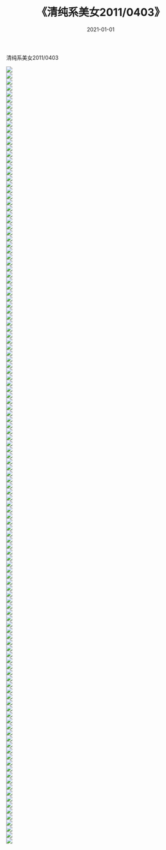 ﻿---
layout: post
title:  《清纯系美女2011/0403》
date:   2021-01-01
img: http://img.660000.xyz/Sharelink/清纯系美女/2011/0403/000.jpg
categories: [美女, 清纯, 唯美]
---

清纯系美女2011/0403

 ![](http://img.660000.xyz/Sharelink/清纯系美女/2011/0403/001.jpeg) <br>![](http://img.660000.xyz/Sharelink/清纯系美女/2011/0403/002.jpeg) <br>![](http://img.660000.xyz/Sharelink/清纯系美女/2011/0403/003.jpeg) <br>![](http://img.660000.xyz/Sharelink/清纯系美女/2011/0403/004.jpeg) <br>![](http://img.660000.xyz/Sharelink/清纯系美女/2011/0403/005.jpeg) <br>![](http://img.660000.xyz/Sharelink/清纯系美女/2011/0403/006.jpeg) <br>![](http://img.660000.xyz/Sharelink/清纯系美女/2011/0403/007.jpeg) <br>![](http://img.660000.xyz/Sharelink/清纯系美女/2011/0403/008.jpeg) <br>![](http://img.660000.xyz/Sharelink/清纯系美女/2011/0403/009.jpeg) <br>![](http://img.660000.xyz/Sharelink/清纯系美女/2011/0403/010.jpeg) <br>![](http://img.660000.xyz/Sharelink/清纯系美女/2011/0403/011.jpeg) <br>![](http://img.660000.xyz/Sharelink/清纯系美女/2011/0403/012.jpeg) <br>![](http://img.660000.xyz/Sharelink/清纯系美女/2011/0403/013.jpeg) <br>![](http://img.660000.xyz/Sharelink/清纯系美女/2011/0403/014.jpeg) <br>![](http://img.660000.xyz/Sharelink/清纯系美女/2011/0403/015.jpeg) <br>![](http://img.660000.xyz/Sharelink/清纯系美女/2011/0403/016.jpeg) <br>![](http://img.660000.xyz/Sharelink/清纯系美女/2011/0403/017.jpeg) <br>![](http://img.660000.xyz/Sharelink/清纯系美女/2011/0403/018.jpeg) <br>![](http://img.660000.xyz/Sharelink/清纯系美女/2011/0403/019.jpeg) <br>![](http://img.660000.xyz/Sharelink/清纯系美女/2011/0403/020.jpeg) <br>![](http://img.660000.xyz/Sharelink/清纯系美女/2011/0403/021.jpeg) <br>![](http://img.660000.xyz/Sharelink/清纯系美女/2011/0403/022.jpeg) <br>![](http://img.660000.xyz/Sharelink/清纯系美女/2011/0403/023.jpeg) <br>![](http://img.660000.xyz/Sharelink/清纯系美女/2011/0403/024.jpeg) <br>![](http://img.660000.xyz/Sharelink/清纯系美女/2011/0403/025.jpeg) <br>![](http://img.660000.xyz/Sharelink/清纯系美女/2011/0403/026.jpeg) <br>![](http://img.660000.xyz/Sharelink/清纯系美女/2011/0403/027.jpeg) <br>![](http://img.660000.xyz/Sharelink/清纯系美女/2011/0403/028.jpeg) <br>![](http://img.660000.xyz/Sharelink/清纯系美女/2011/0403/029.jpeg) <br>![](http://img.660000.xyz/Sharelink/清纯系美女/2011/0403/030.jpeg) <br>![](http://img.660000.xyz/Sharelink/清纯系美女/2011/0403/031.jpeg) <br>![](http://img.660000.xyz/Sharelink/清纯系美女/2011/0403/032.jpeg) <br>![](http://img.660000.xyz/Sharelink/清纯系美女/2011/0403/033.jpeg) <br>![](http://img.660000.xyz/Sharelink/清纯系美女/2011/0403/034.jpeg) <br>![](http://img.660000.xyz/Sharelink/清纯系美女/2011/0403/035.jpeg) <br>![](http://img.660000.xyz/Sharelink/清纯系美女/2011/0403/036.jpeg) <br>![](http://img.660000.xyz/Sharelink/清纯系美女/2011/0403/037.jpeg) <br>![](http://img.660000.xyz/Sharelink/清纯系美女/2011/0403/038.jpeg) <br>![](http://img.660000.xyz/Sharelink/清纯系美女/2011/0403/039.jpeg) <br>![](http://img.660000.xyz/Sharelink/清纯系美女/2011/0403/040.jpeg) <br>![](http://img.660000.xyz/Sharelink/清纯系美女/2011/0403/041.jpeg) <br>![](http://img.660000.xyz/Sharelink/清纯系美女/2011/0403/042.jpeg) <br>![](http://img.660000.xyz/Sharelink/清纯系美女/2011/0403/043.jpeg) <br>![](http://img.660000.xyz/Sharelink/清纯系美女/2011/0403/044.jpeg) <br>![](http://img.660000.xyz/Sharelink/清纯系美女/2011/0403/045.jpeg) <br>![](http://img.660000.xyz/Sharelink/清纯系美女/2011/0403/046.jpeg) <br>![](http://img.660000.xyz/Sharelink/清纯系美女/2011/0403/047.jpeg) <br>![](http://img.660000.xyz/Sharelink/清纯系美女/2011/0403/048.jpeg) <br>![](http://img.660000.xyz/Sharelink/清纯系美女/2011/0403/049.jpeg) <br>![](http://img.660000.xyz/Sharelink/清纯系美女/2011/0403/050.jpeg) <br>![](http://img.660000.xyz/Sharelink/清纯系美女/2011/0403/051.jpeg) <br>![](http://img.660000.xyz/Sharelink/清纯系美女/2011/0403/052.jpeg) <br>![](http://img.660000.xyz/Sharelink/清纯系美女/2011/0403/053.jpeg) <br>![](http://img.660000.xyz/Sharelink/清纯系美女/2011/0403/054.jpeg) <br>![](http://img.660000.xyz/Sharelink/清纯系美女/2011/0403/055.jpeg) <br>![](http://img.660000.xyz/Sharelink/清纯系美女/2011/0403/056.jpeg) <br>![](http://img.660000.xyz/Sharelink/清纯系美女/2011/0403/057.jpeg) <br>![](http://img.660000.xyz/Sharelink/清纯系美女/2011/0403/058.jpeg) <br>![](http://img.660000.xyz/Sharelink/清纯系美女/2011/0403/059.jpeg) <br>![](http://img.660000.xyz/Sharelink/清纯系美女/2011/0403/060.jpeg) <br>![](http://img.660000.xyz/Sharelink/清纯系美女/2011/0403/061.jpeg) <br>![](http://img.660000.xyz/Sharelink/清纯系美女/2011/0403/062.jpeg) <br>![](http://img.660000.xyz/Sharelink/清纯系美女/2011/0403/063.jpeg) <br>![](http://img.660000.xyz/Sharelink/清纯系美女/2011/0403/064.jpeg) <br>![](http://img.660000.xyz/Sharelink/清纯系美女/2011/0403/065.jpeg) <br>![](http://img.660000.xyz/Sharelink/清纯系美女/2011/0403/066.jpeg) <br>![](http://img.660000.xyz/Sharelink/清纯系美女/2011/0403/067.jpeg) <br>![](http://img.660000.xyz/Sharelink/清纯系美女/2011/0403/068.jpeg) <br>![](http://img.660000.xyz/Sharelink/清纯系美女/2011/0403/069.jpeg) <br>![](http://img.660000.xyz/Sharelink/清纯系美女/2011/0403/070.jpeg) <br>![](http://img.660000.xyz/Sharelink/清纯系美女/2011/0403/071.jpeg) <br>![](http://img.660000.xyz/Sharelink/清纯系美女/2011/0403/072.jpeg) <br>![](http://img.660000.xyz/Sharelink/清纯系美女/2011/0403/073.jpeg) <br>![](http://img.660000.xyz/Sharelink/清纯系美女/2011/0403/074.jpeg) <br>![](http://img.660000.xyz/Sharelink/清纯系美女/2011/0403/075.jpeg) <br>![](http://img.660000.xyz/Sharelink/清纯系美女/2011/0403/076.jpeg) <br>![](http://img.660000.xyz/Sharelink/清纯系美女/2011/0403/077.jpeg) <br>![](http://img.660000.xyz/Sharelink/清纯系美女/2011/0403/078.jpeg) <br>![](http://img.660000.xyz/Sharelink/清纯系美女/2011/0403/079.jpeg) <br>![](http://img.660000.xyz/Sharelink/清纯系美女/2011/0403/080.jpeg) <br>![](http://img.660000.xyz/Sharelink/清纯系美女/2011/0403/081.jpeg) <br>![](http://img.660000.xyz/Sharelink/清纯系美女/2011/0403/082.jpeg) <br>![](http://img.660000.xyz/Sharelink/清纯系美女/2011/0403/083.jpeg) <br>![](http://img.660000.xyz/Sharelink/清纯系美女/2011/0403/084.jpeg) <br>![](http://img.660000.xyz/Sharelink/清纯系美女/2011/0403/085.jpeg) <br>![](http://img.660000.xyz/Sharelink/清纯系美女/2011/0403/086.jpeg) <br>![](http://img.660000.xyz/Sharelink/清纯系美女/2011/0403/087.jpeg) <br>![](http://img.660000.xyz/Sharelink/清纯系美女/2011/0403/088.jpeg) <br>![](http://img.660000.xyz/Sharelink/清纯系美女/2011/0403/089.jpeg) <br>![](http://img.660000.xyz/Sharelink/清纯系美女/2011/0403/090.jpeg) <br>![](http://img.660000.xyz/Sharelink/清纯系美女/2011/0403/091.jpeg) <br>![](http://img.660000.xyz/Sharelink/清纯系美女/2011/0403/092.jpeg) <br>![](http://img.660000.xyz/Sharelink/清纯系美女/2011/0403/093.jpeg) <br>![](http://img.660000.xyz/Sharelink/清纯系美女/2011/0403/094.jpeg) <br>![](http://img.660000.xyz/Sharelink/清纯系美女/2011/0403/095.jpeg) <br>![](http://img.660000.xyz/Sharelink/清纯系美女/2011/0403/096.jpeg) <br>![](http://img.660000.xyz/Sharelink/清纯系美女/2011/0403/097.jpeg) <br>![](http://img.660000.xyz/Sharelink/清纯系美女/2011/0403/098.jpeg) <br>![](http://img.660000.xyz/Sharelink/清纯系美女/2011/0403/099.jpeg) <br>![](http://img.660000.xyz/Sharelink/清纯系美女/2011/0403/100.jpeg) <br>![](http://img.660000.xyz/Sharelink/清纯系美女/2011/0403/101.jpeg) <br>![](http://img.660000.xyz/Sharelink/清纯系美女/2011/0403/102.jpeg) <br>![](http://img.660000.xyz/Sharelink/清纯系美女/2011/0403/103.jpeg) <br>![](http://img.660000.xyz/Sharelink/清纯系美女/2011/0403/104.jpeg) <br>![](http://img.660000.xyz/Sharelink/清纯系美女/2011/0403/105.jpeg) <br>![](http://img.660000.xyz/Sharelink/清纯系美女/2011/0403/106.jpeg) <br>![](http://img.660000.xyz/Sharelink/清纯系美女/2011/0403/107.jpeg) <br>![](http://img.660000.xyz/Sharelink/清纯系美女/2011/0403/108.jpeg) <br>![](http://img.660000.xyz/Sharelink/清纯系美女/2011/0403/109.jpeg) <br>![](http://img.660000.xyz/Sharelink/清纯系美女/2011/0403/110.jpeg) <br>![](http://img.660000.xyz/Sharelink/清纯系美女/2011/0403/111.jpeg) <br>![](http://img.660000.xyz/Sharelink/清纯系美女/2011/0403/112.jpeg) <br>![](http://img.660000.xyz/Sharelink/清纯系美女/2011/0403/113.jpeg) <br>![](http://img.660000.xyz/Sharelink/清纯系美女/2011/0403/114.jpeg) <br>![](http://img.660000.xyz/Sharelink/清纯系美女/2011/0403/115.jpeg) <br>![](http://img.660000.xyz/Sharelink/清纯系美女/2011/0403/116.jpeg) <br>![](http://img.660000.xyz/Sharelink/清纯系美女/2011/0403/117.jpeg) <br>![](http://img.660000.xyz/Sharelink/清纯系美女/2011/0403/118.jpeg) <br>![](http://img.660000.xyz/Sharelink/清纯系美女/2011/0403/119.jpeg) <br>![](http://img.660000.xyz/Sharelink/清纯系美女/2011/0403/120.jpeg) <br>![](http://img.660000.xyz/Sharelink/清纯系美女/2011/0403/121.jpeg) <br>![](http://img.660000.xyz/Sharelink/清纯系美女/2011/0403/122.jpeg) <br>![](http://img.660000.xyz/Sharelink/清纯系美女/2011/0403/123.jpeg) <br>![](http://img.660000.xyz/Sharelink/清纯系美女/2011/0403/124.jpeg) <br>![](http://img.660000.xyz/Sharelink/清纯系美女/2011/0403/125.jpeg) <br>![](http://img.660000.xyz/Sharelink/清纯系美女/2011/0403/126.jpeg) <br>![](http://img.660000.xyz/Sharelink/清纯系美女/2011/0403/127.jpeg) <br>![](http://img.660000.xyz/Sharelink/清纯系美女/2011/0403/128.jpeg) <br>![](http://img.660000.xyz/Sharelink/清纯系美女/2011/0403/129.jpeg) <br>